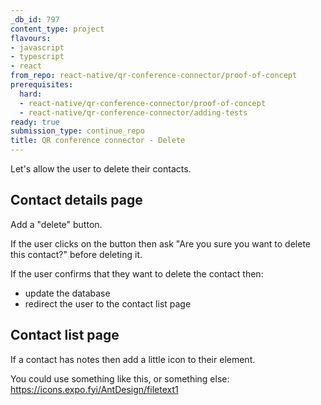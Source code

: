 ```yaml
---
_db_id: 797
content_type: project
flavours:
- javascript
- typescript
- react
from_repo: react-native/qr-conference-connector/proof-of-concept
prerequisites:
  hard:
  - react-native/qr-conference-connector/proof-of-concept
  - react-native/qr-conference-connector/adding-tests
ready: true
submission_type: continue_repo
title: QR conference connector - Delete
---
```


Let's allow the user to delete their contacts.

## Contact details page 

Add a "delete" button.

If the user clicks on the button then ask "Are you sure you want to delete this contact?" before deleting it.

If the user confirms that they want to delete the contact then:

- update the database
- redirect the user to the contact list page

## Contact list page 

If a contact has notes then add a little icon to their element.

You could use something like this, or something else: https://icons.expo.fyi/AntDesign/filetext1